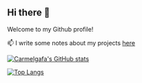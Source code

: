 ## Hi there 👋

Welcome to my Github profile!

📫 I write some notes about my projects [here](http://carmelgafa.com)


[![Carmelgafa's GitHub stats](https://github-readme-stats.vercel.app/api?username=carmelgafa&count_private=true&show_icons=true&theme=dracula)](https://github.com/carmelgafa/github-readme-stats)

[![Top Langs](https://github-readme-stats.vercel.app/api/top-langs/?username=carmelgafa&langs_count=8&theme=dracula)](https://github.com/anuraghazra/github-readme-stats)


<!--
**carmelgafa/carmelgafa** is a ✨ _special_ ✨ repository because its `README.md` (this file) appears on your GitHub profile.

Here are some ideas to get you started:

- 🔭 I’m currently working on ...
- 🌱 I’m currently learning ...
- 👯 I’m looking to collaborate on ...
- 🤔 I’m looking for help with ...
- 💬 Ask me about ...
- 📫 How to reach me: ...
- 😄 Pronouns: ...
- ⚡ Fun fact: ...
-->
